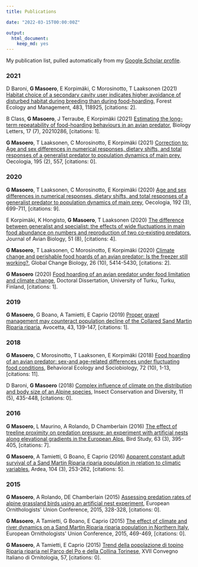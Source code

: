 ```yaml
---
title: Publications

date: "2022-03-15T00:00:00Z"

output: 
  html_document:
    keep_md: yes
---
```


My publication list, pulled automatically from my <a href="https://scholar.google.com/citations?hl=en&user=jaE_PSoAAAAJ">Google Scholar profile</a>.




<h3>2021</h3><p><tr><td width="450">D Baroni, <b>G Masoero</b>, E Korpim&auml;ki, C Morosinotto, T Laaksonen (2021) <a href="https://scholar.google.com/scholar?oi=bibs&cluster=1431499664290738511&btnI=1&hl=en">Habitat choice of a secondary cavity user indicates higher avoidance of disturbed habitat during breeding than during food-hoarding</a>, Forest Ecology and Management, 483, 118925, [citations: 2].</td></tr></p><p><tr><td width="450">B Class, <b>G Masoero</b>, J Terraube, E Korpim&auml;ki (2021) <a href="https://scholar.google.com/scholar?oi=bibs&cluster=17027768930874090210&btnI=1&hl=en">Estimating the long-term repeatability of food-hoarding behaviours in an avian predator</a>, Biology Letters, 17 (7), 20210286, [citations: 1].</td></tr></p><p><tr><td width="450"><b>G Masoero</b>, T Laaksonen, C Morosinotto, E Korpim&auml;ki (2021) <a href="https://scholar.google.com/scholar?oi=bibs&cluster=NA&btnI=1&hl=en">Correction to: Age and sex differences in numerical responses, dietary shifts, and total responses of a generalist predator to population dynamics of main prey</a>, Oecologia, 195 (2), 557, [citations: 0].</td></tr></p><h3>2020</h3><p><tr><td width="450"><b>G Masoero</b>, T Laaksonen, C Morosinotto, E Korpim&auml;ki (2020) <a href="https://scholar.google.com/scholar?oi=bibs&cluster=7723547018583776841&btnI=1&hl=en">Age and sex differences in numerical responses, dietary shifts, and total responses of a generalist predator to population dynamics of main prey</a>, Oecologia, 192 (3), 699-711, [citations: 9].</td></tr></p><p><tr><td width="450">E Korpim&auml;ki, K Hongisto, <b>G Masoero</b>, T Laaksonen (2020) <a href="https://scholar.google.com/scholar?oi=bibs&cluster=8488956020459046876&btnI=1&hl=en">The difference between generalist and specialist: the effects of wide fluctuations in main food abundance on numbers and reproduction of two co‐existing predators</a>, Journal of Avian Biology, 51 (8), [citations: 4].</td></tr></p><p><tr><td width="450"><b>G Masoero</b>, T Laaksonen, C Morosinotto, E Korpim&auml;ki (2020) <a href="https://scholar.google.com/scholar?oi=bibs&cluster=1721152599768191379&btnI=1&hl=en">Climate change and perishable food hoards of an avian predator: Is the freezer still working?</a>, Global Change Biology, 26 (10), 5414-5430, [citations: 2].</td></tr></p><p><tr><td width="450"><b>G Masoero</b> (2020) <a href="https://scholar.google.com/scholar?oi=bibs&cluster=18249619297092509810&btnI=1&hl=en">Food hoarding of an avian predator under food limitation and climate change</a>, Doctoral Dissertation, University of Turku, Turku, Finland, [citations: 1].</td></tr></p><h3>2019</h3><p><tr><td width="450"><b>G Masoero</b>, G Boano, A Tamietti, E Caprio (2019) <a href="https://scholar.google.com/scholar?oi=bibs&cluster=6369388936101701722,7106605512158644761&btnI=1&hl=en">Proper gravel management may counteract population decline of the Collared Sand Martin Riparia riparia</a>, Avocetta, 43, 139-147, [citations: 1].</td></tr></p><h3>2018</h3><p><tr><td width="450"><b>G Masoero</b>, C Morosinotto, T Laaksonen, E Korpim&auml;ki (2018) <a href="https://scholar.google.com/scholar?oi=bibs&cluster=4149230810186935842&btnI=1&hl=en">Food hoarding of an avian predator: sex-and age-related differences under fluctuating food conditions</a>, Behavioral Ecology and Sociobiology, 72 (10), 1-13, [citations: 11].</td></tr></p><p><tr><td width="450">D Baroni, <b>G Masoero</b> (2018) <a href="https://scholar.google.com/scholar?oi=bibs&cluster=NA&btnI=1&hl=en">Complex influence of climate on the distribution and body size of an Alpine species</a>, Insect Conservation and Diversity, 11 (5), 435-448, [citations: 0].</td></tr></p><h3>2016</h3><p><tr><td width="450"><b>G Masoero</b>, L Maurino, A Rolando, D Chamberlain (2016) <a href="https://scholar.google.com/scholar?oi=bibs&cluster=12107018301514896991&btnI=1&hl=en">The effect of treeline proximity on predation pressure: an experiment with artificial nests along elevational gradients in the European Alps</a>, Bird Study, 63 (3), 395-405, [citations: 7].</td></tr></p><p><tr><td width="450"><b>G Masoero</b>, A Tamietti, G Boano, E Caprio (2016) <a href="https://scholar.google.com/scholar?oi=bibs&cluster=2891582805200372307&btnI=1&hl=en">Apparent constant adult survival of a Sand Martin Riparia riparia population in relation to climatic variables</a>, Ardea, 104 (3), 253-262, [citations: 5].</td></tr></p><h3>2015</h3><p><tr><td width="450"><b>G Masoero</b>, A Rolando, DE Chamberlain (2015) <a href="https://scholar.google.com/scholar?oi=bibs&cluster=NA&btnI=1&hl=en">Assessing predation rates of alpine grassland birds using an artificial nest experiment</a>, European Ornithologists' Union Conference, 2015, 328-328, [citations: 0].</td></tr></p><p><tr><td width="450"><b>G Masoero</b>, A Tamietti, G Boano, E Caprio (2015) <a href="https://scholar.google.com/scholar?oi=bibs&cluster=NA&btnI=1&hl=en">The effect of climate and river dynamics on a Sand Martin Riparia riparia population in Northern Italy</a>, European Ornithologists' Union Conference, 2015, 469-469, [citations: 0].</td></tr></p><p><tr><td width="450"><b>G Masoero</b>, A Tamietti, E Caprio (2015) <a href="https://scholar.google.com/scholar?oi=bibs&cluster=NA&btnI=1&hl=en">Trend della popolazione di topino Riparia riparia nel Parco del Po e della Collina Torinese</a>, XVII Convegno Italiano di Ornitologia, 57, [citations: 0].</td></tr></p>


